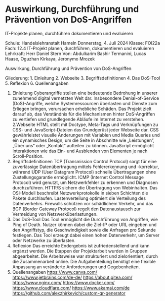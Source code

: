 # Auswirkung, Durchführung und Prävention von DoS-Angriffen
IT-Projekte planen, durchführen dokumentieren und evaluieren

Schule: Handelslehranstalt Hameln					Donnerstag, 4. Juli 2024
Klasse: FOI22a
Fach: 12.4 IT-Projekt planen, durchführen, dokumentieren und evaluieren
Lehrkraft: Herr Daniel Stern
Von: Abdulkarim Bashir Termanini, Lucas Haase, Oguzhan Kirkaya, Jeronymo Mrozek

Auswirkung, Durchführung und Prävention von DoS-Angriffen

Gliederung:
    1. Einleitung 
    2. Webseite
    3. Begriffsdefinitionen
    4. Das DoS-Tool
    5. Reflexion
    6. Quellenangaben 
1. Einleitung 
Cyberangriffe stellen eine bedeutende Bedrohung in unserer zunehmend digital vernetzten Welt dar. Insbesondere Denial-of-Service (DoS)-Angriffe, welche Systemressourcen überlasten und Dienste zum Erliegen bringen, verursachen erhebliche Schäden. 
Das Projekt zielt darauf ab, das Verständnis für die Mechanismen hinter DoS-Angriffen zu vertiefen und grundlegende Abläufe im Internet zu verstehen.
2.Webseite
HTML stellt mit Doctype, Meta-Tags und Verknüpfungen zu CSS- und JavaScript-Dateien das Grundgerüst jeder Webseite dar. CSS gewährleistet visuelle Änderungen mit Variablen und Media Queries und ein dynamisches Design, um die Seite in Abschnitte wie „Leistungen“, „Über uns“ oder „Kontakt“ aufteilen zu können. JavaScript ermöglicht Interaktionen wie das Ein- und Ausblenden von Elementen je nach Scroll-Position.
3. Begriffsdefinitionen
TCP (Transmission Control Protocol) sorgt für eine zuverlässige Datenübertragung mittels Fehlererkennung und -korrektur, während UDP (User Datagram Protocol) schnelle Übertragungen ohne Zustellungsgarantie ermöglicht. ICMP (Internet Control Message Protocol) wird genutzt, um Netzwerkfehler zu erkennen und Diagnosen durchzuführen. HTTP/S sichern die Übertragung von Webinhalten. Das OSI-Modell beschreibt Netzwerkprotokolle in sieben Schichten die Pakete durchlaufen. Lastenverteilung optimiert die Verteilung des Datenverkehrs. Firewalls schützen vor schädlichem Verkehr, und das BGP (Border Gateway Protocol) regelt den Datenaustausch zur Vermeidung von Netzwerküberlastungen.
4. Das DoS-Tool
Das Tool ermöglicht die Durchführung von Angriffen, wie Ping of Death. Nutzer können dabei die Ziel-IP oder URL eingeben und den Angriffstyp, die Geschwindigkeit sowie die Anfragen pro Sekunde festlegen. Das Tool erzeugt dabei einen hohen Datenverkehr, um Server oder Netzwerke zu überlasten.
5. Reflexion
Das erreichte Endergebnis ist zufriedenstellend und kann ergänzt werden. Die Etappen der Projektarbeit wurden in Gruppen abgearbeitet. Die Arbeitsweise war strukturiert und zielorientiert, durch die Zusammenarbeit online. Die Aufgabenteilung benötigt eine flexible Anpassung an veränderte Anforderungen und Gegebenheiten.
6. Quellenangaben 
https://www.canva.com/
https://www.jetbrains.com/de-de/
https://about.gitea.com/
https://www.nginx.com/
https://www.docker.com/
https://www.cloudflare.com/
https://www.akamai.com/de
https://github.com/alexzhirkevich/custom-qr-generator

